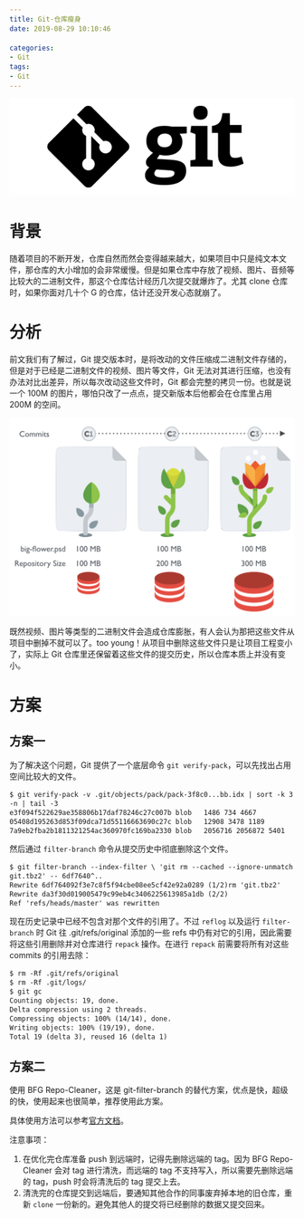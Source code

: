 ```yaml
---
title: Git-仓库瘦身
date: 2019-08-29 10:10:46

categories:
- Git
tags:
- Git
---
```

![](https://raw.githubusercontent.com/ChiRenhua/Resource/master/WebImage/Git/git_logo.png)

# 背景
随着项目的不断开发，仓库自然而然会变得越来越大，如果项目中只是纯文本文件，那仓库的大小增加的会非常缓慢。但是如果仓库中存放了视频、图片、音频等比较大的二进制文件，那这个仓库估计经历几次提交就爆炸了。尤其 clone 仓库时，如果你面对几十个 G 的仓库，估计还没开发心态就崩了。

<!-- more -->

# 分析
前文我们有了解过，Git 提交版本时，是将改动的文件压缩成二进制文件存储的，但是对于已经是二进制文件的视频、图片等文件，Git 无法对其进行压缩，也没有办法对比出差异，所以每次改动这些文件时，Git 都会完整的拷贝一份。也就是说一个 100M 的图片，哪怕只改了一点点，提交新版本后他都会在仓库里占用 200M 的空间。

![](https://raw.githubusercontent.com/ChiRenhua/Resource/master/WebImage/Git/git_lfs_image.png)

既然视频、图片等类型的二进制文件会造成仓库膨胀，有人会认为那把这些文件从项目中删掉不就可以了。too young！从项目中删除这些文件只是让项目工程变小了，实际上 Git 仓库里还保留着这些文件的提交历史，所以仓库本质上并没有变小。

# 方案

## 方案一
为了解决这个问题，Git 提供了一个底层命令 `git verify-pack`，可以先找出占用空间比较大的文件。

```
$ git verify-pack -v .git/objects/pack/pack-3f8c0...bb.idx | sort -k 3 -n | tail -3
e3f094f522629ae358806b17daf78246c27c007b blob   1486 734 4667
05408d195263d853f09dca71d55116663690c27c blob   12908 3478 1189
7a9eb2fba2b1811321254ac360970fc169ba2330 blob   2056716 2056872 5401
```

然后通过 `filter-branch` 命令从提交历史中彻底删除这个文件。

```
$ git filter-branch --index-filter \ 'git rm --cached --ignore-unmatch git.tbz2' -- 6df7640^..
Rewrite 6df764092f3e7c8f5f94cbe08ee5cf42e92a0289 (1/2)rm 'git.tbz2'
Rewrite da3f30d019005479c99eb4c3406225613985a1db (2/2)
Ref 'refs/heads/master' was rewritten
```
现在历史记录中已经不包含对那个文件的引用了。不过 `reflog` 以及运行 `filter-branch` 时 Git 往 .git/refs/original 添加的一些 refs 中仍有对它的引用，因此需要将这些引用删除并对仓库进行 `repack` 操作。在进行 `repack` 前需要将所有对这些 commits 的引用去除：

```
$ rm -Rf .git/refs/original
$ rm -Rf .git/logs/
$ git gc
Counting objects: 19, done.
Delta compression using 2 threads.
Compressing objects: 100% (14/14), done.
Writing objects: 100% (19/19), done.
Total 19 (delta 3), reused 16 (delta 1)
```

## 方案二
使用 BFG Repo-Cleaner，这是 git-filter-branch 的替代方案，优点是快，超级的快，使用起来也很简单，推荐使用此方案。

具体使用方法可以参考[官方文档](https://rtyley.github.io/bfg-repo-cleaner/)。

注意事项：

1. 在优化完仓库准备 push 到远端时，记得先删除远端的 tag。因为 BFG Repo-Cleaner 会对 tag 进行清洗，而远端的 tag 不支持写入，所以需要先删除远端的 tag，push 时会将清洗后的 tag 提交上去。
2. 清洗完的仓库提交到远端后，要通知其他合作的同事废弃掉本地的旧仓库，重新 `clone` 一份新的。避免其他人的提交将已经删除的数据又提交回来。